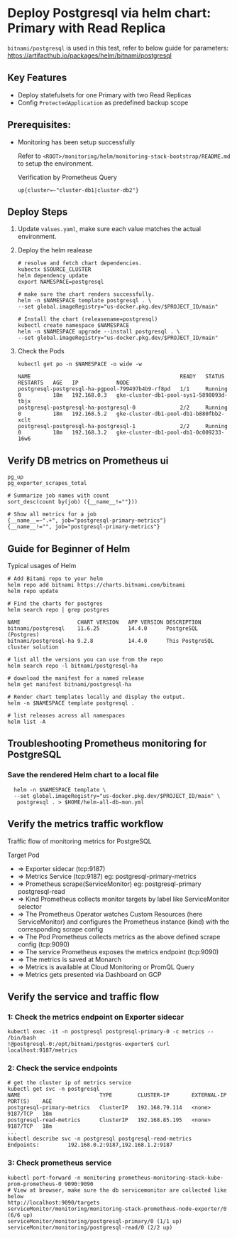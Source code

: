 # Deploy Postgresql via helm chart: Primary with Read Replica

`bitnami/postgresql` is used in this test, refer to below guide for parameters:
https://artifacthub.io/packages/helm/bitnami/postgresql

## Key Features
* Deploy statefulsets for one Primary with two Read Replicas
* Config `ProtectedApplication` as predefined backup scope

## Prerequisites:
* Monitoring has been setup successfully

  Refer to `<ROOT>/monitoring/helm/monitoring-stack-bootstrap/README.md` to setup the environment.

  Verification by Prometheus Query
  ```
  up{cluster=~"cluster-db1|cluster-db2"}
  ```

## Deploy Steps
1. Update `values.yaml`, make sure each value matches the actual environment.

1. Deploy the helm realease
    ```
    # resolve and fetch chart dependencies.
    kubectx $SOURCE_CLUSTER  
    helm dependency update
    export NAMESPACE=postgresql

    # make sure the chart renders successfully.
    helm -n $NAMESPACE template postgresql . \
    --set global.imageRegistry="us-docker.pkg.dev/$PROJECT_ID/main"    

    # Install the chart (releasename=postgresql)
    kubectl create namespace $NAMESPACE
    helm -n $NAMESPACE upgrade --install postgresql . \
    --set global.imageRegistry="us-docker.pkg.dev/$PROJECT_ID/main"
    ```
1. Check the Pods
    ```  
    kubectl get po -n $NAMESPACE -o wide -w

    NAME                                               READY   STATUS    RESTARTS   AGE   IP            NODE                                     
    postgresql-postgresql-ha-pgpool-799497b4b9-rf8pd   1/1     Running   0          18m   192.168.0.3   gke-cluster-db1-pool-sys1-5898093d-tbjx
    postgresql-postgresql-ha-postgresql-0              2/2     Running   0          18m   192.168.5.2   gke-cluster-db1-pool-db1-b880fbb2-xclt
    postgresql-postgresql-ha-postgresql-1              2/2     Running   0          18m   192.168.3.2   gke-cluster-db1-pool-db1-0c009233-16w6
    ```
## Verify DB metrics on Prometheus ui
  ```
  pg_up
  pg_exporter_scrapes_total

  # Summarize job names with count
  sort_desc(count by(job) ({__name__!=""}))

  # Show all metrics for a job
  {__name__=~".+", job="postgresql-primary-metrics"}
  {__name__!="", job="postgresql-primary-metrics"}
  ```

## Guide for Beginner of Helm
  Typical usages of Helm
  ```
  # Add Bitami repo to your helm
  helm repo add bitnami https://charts.bitnami.com/bitnami
  helm repo update

  # Find the charts for postgres
  helm search repo | grep postgres

  NAME                 	CHART VERSION	APP VERSION	DESCRIPTION
  bitnami/postgresql   	11.6.25      	14.4.0     	PostgreSQL (Postgres)
  bitnami/postgresql-ha	9.2.8        	14.4.0     	This PostgreSQL cluster solution

  # list all the versions you can use from the repo
  helm search repo -l bitnami/postgresql-ha

  # download the manifest for a named release
  helm get manifest bitnami/postgresql-ha

  # Render chart templates locally and display the output.
  helm -n $NAMESPACE template postgresql .
      
  # list releases across all namespaces
  helm list -A
  ```

## Troubleshooting Prometheus monitoring for PostgreSQL

### Save the rendered Helm chart to a local file
```
  helm -n $NAMESPACE template \
  --set global.imageRegistry="us-docker.pkg.dev/$PROJECT_ID/main" \
   postgresql . > $HOME/helm-all-db-mon.yml
```

## Verify the metrics traffic workflow
Traffic flow of monitoring metrics for PostgreSQL

Target Pod 
* => Exporter sidecar (tcp:9187)
* => Metrics Service (tcp:9187) eg: postgresql-primary-metrics
* => Prometheus scrape(ServiceMonitor) eg: postgresql-primary postgresql-read
* => Kind Prometheus collects monitor targets by label like ServiceMonitor selector
* => The Prometheus Operator watches Custom Resources (here ServiceMonitor) and configures the Prometheus instance (kind) with the corresponding scrape config
* => The Pod Prometheus collects metrics as the above defined scrape config (tcp:9090)
* => The service Prometheus exposes the metrics endpoint (tcp:9090)
* => The metrics is saved at Monarch
* => Metrics is available at Cloud Monitoring or PromQL Query 
* => Metrics gets presented via Dashboard on GCP

## Verify the service and traffic flow
### 1: Check the metrics endpoint on Exporter sidecar
```
kubectl exec -it -n postgresql postgresql-primary-0 -c metrics -- /bin/bash
!@postgresql-0:/opt/bitnami/postgres-exporter$ curl localhost:9187/metrics
```
### 2: Check the service endpoints
```
# get the cluster ip of metrics service
kubectl get svc -n postgresql
NAME                         TYPE        CLUSTER-IP       EXTERNAL-IP   PORT(S)    AGE
postgresql-primary-metrics   ClusterIP   192.168.79.114   <none>        9187/TCP   18m
postgresql-read-metrics      ClusterIP   192.168.85.195   <none>        9187/TCP   18m
...
kubectl describe svc -n postgresql postgresql-read-metrics
Endpoints:         192.168.0.2:9187,192.168.1.2:9187
```
### 3: Check prometheus service
```
kubectl port-forward -n monitoring prometheus-monitoring-stack-kube-prom-prometheus-0 9090:9090
# View at browser, make sure the db servicemonitor are collected like below 
http://localhost:9090/targets
serviceMonitor/monitoring/monitoring-stack-prometheus-node-exporter/0 (6/6 up)
serviceMonitor/monitoring/postgresql-primary/0 (1/1 up)
serviceMonitor/monitoring/postgresql-read/0 (2/2 up)
```